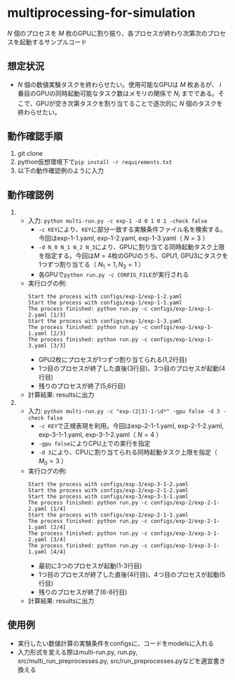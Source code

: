 # multiprocessing-for-simulation

$N$ 個のプロセスを $M$ 枚のGPUに割り振り、各プロセスが終わり次第次のプロセスを起動するサンプルコード

## 想定状況
- $N$ 個の数値実験タスクを終わらせたい。使用可能なGPUは $M$ 枚あるが、 $i$ 番目のGPUの同時起動可能なタスク数はメモリの関係で $N_i$ までである。そこで、GPUが空き次第タスクを割り当てることで逐次的に $N$ 個のタスクを終わらせたい。

## 動作確認手順

1. git clone
2. python仮想環境下で```pip install -r requirements.txt```
3. 以下の動作確認例のように入力

## 動作確認例

1. - 入力: ```python multi-run.py -c exp-1 -d 0 1 0 1 -check false```
      - ```-c KEY```により、```KEY```に部分一致する実験条件ファイル名を検索する。今回はexp-1-1.yaml, exp-1-2.yaml, exp-1-3.yaml（ $N=3$ ）
      - ```-d N_0 N_1 N_2 N_3```により、GPUに割り当てる同時起動タスク上限を指定する。今回は$M=4$枚のGPUのうち、GPU1, GPU3にタスクを1つずつ割り当てる（ $N_1=1, N_3=1$ ）
      - 各GPUで```python run.py -c CONFIG_FILE```が実行される
   - 実行ログの例:
        ```
        Start the process with configs/exp-1/exp-1-2.yaml
        Start the process with configs/exp-1/exp-1-1.yaml
        The process finished: python run.py -c configs/exp-1/exp-1-2.yaml [1/3]
        Start the process with configs/exp-1/exp-1-3.yaml
        The process finished: python run.py -c configs/exp-1/exp-1-1.yaml [2/3]
        The process finished: python run.py -c configs/exp-1/exp-1-3.yaml [3/3]
        ```
        - GPU2枚にプロセスが1つずつ割り当てられる(1,2行目)
        - 1つ目のプロセスが終了した直後(3行目)、3つ目のプロセスが起動(4行目)
        - 残りのプロセスが終了(5,6行目)
   - 計算結果: resultsに出力
2. - 入力: ```python multi-run.py -c "exp-(2|3)-1-\d*" -gpu false -d 3 -check false```
      - ```-c KEY```で正規表現を利用。今回はexp-2-1-1.yaml, exp-2-1-2.yaml, exp-3-1-1.yaml, exp-3-1-2.yaml（ $N=4$ ）
      - ```-gpu false```によりCPU上での実行を指定
      - ```-d 3```により、CPUに割り当てられる同時起動タスク上限を指定（ $M_0=3$ ）
   - 実行ログの例:
        ```
        Start the process with configs/exp-3/exp-3-1-2.yaml
        Start the process with configs/exp-2/exp-2-1-2.yaml
        Start the process with configs/exp-3/exp-3-1-1.yaml
        The process finished: python run.py -c configs/exp-2/exp-2-1-2.yaml [1/4]
        Start the process with configs/exp-2/exp-2-1-1.yaml
        The process finished: python run.py -c configs/exp-2/exp-2-1-1.yaml [2/4]
        The process finished: python run.py -c configs/exp-3/exp-3-1-2.yaml [3/4]
        The process finished: python run.py -c configs/exp-3/exp-3-1-1.yaml [4/4]
        ```
        - 最初に3つのプロセスが起動(1-3行目)
        - 1つ目のプロセスが終了した直後(4行目)、4つ目のプロセスが起動(5行目)
        - 残りのプロセスが終了(6-8行目)
   - 計算結果: resultsに出力

## 使用例
- 実行したい数値計算の実験条件をconfigsに、コードをmodelsに入れる
- 入力形式を変える際はmulti-run.py, run.py, src/multi_run_preprocesses.py, src/run_preprocesses.pyなどを適宜書き換える
